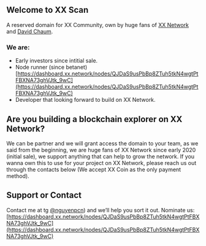 ## Welcome to XX Scan

A reserved domain for XX Community, own by huge fans of [XX Network](https://xx.network/) and [David Chaum](http://chaum.com/).
### We are:
- Early investors since intitial sale.
- Node runner (since betanet) [https://dashboard.xx.network/nodes/QJDaS9usPbBp8ZTuh5tkN4wgtPtFBXNA73ghVJtk_9wC](https://dashboard.xx.network/nodes/QJDaS9usPbBp8ZTuh5tkN4wgtPtFBXNA73ghVJtk_9wC) 
- Developer that looking forward to build on XX Network.

## Are you building a blockchain explorer on XX Network?

We can be partner and we will grant access the domain to your team, as we said from the beginning, we are huge fans of XX Network since early 2020 (initial sale), we support anything that can help to grow the network.
If you wanna own this to use for your project on XX Network, please reach us out through the contacts below (We accept XX Coin as the only payment method).

## Support or Contact

Contact me at tg [@nguyenpcn](https://t.me/nguyenpcn)) and we’ll help you sort it out.
Nominate us: [https://dashboard.xx.network/nodes/QJDaS9usPbBp8ZTuh5tkN4wgtPtFBXNA73ghVJtk_9wC](https://dashboard.xx.network/nodes/QJDaS9usPbBp8ZTuh5tkN4wgtPtFBXNA73ghVJtk_9wC) 
